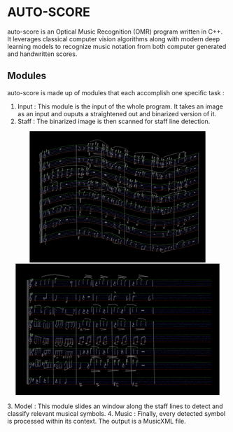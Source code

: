 # AUTO-SCORE
auto-score is an Optical Music Recognition (OMR) program written in C++. It leverages classical computer vision algorithms along with modern deep learning models to recognize music notation from both computer generated and handwritten scores.

## Modules
auto-score is made up of modules that each accomplish one specific task : 

1. Input : This module is the input of the whole program. It takes an image as an input and ouputs a straightened out and binarized version of it.
2. Staff : The binarized image is then scanned for staff line detection. 
<p align="center">
<img src="pictures/anotated_curved.png" alt="curved" height="300px"/> <img src="pictures/anotated_straight.png" alt="curved" height="300px"/>
</p>
3. Model : This module slides an window along the staff lines to detect and classify relevant musical symbols.
4. Music : Finally, every detected symbol is processed within its context. The output is a MusicXML file.